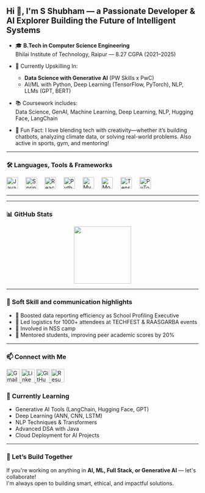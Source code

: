 <h2 align="left">Hi 👋, I'm S Shubham — a Passionate Developer & AI Explorer Building the Future of Intelligent Systems</h2>


- 🎓 **B.Tech in Computer Science Engineering**  
  Bhilai Institute of Technology, Raipur — 8.27 CGPA (2021–2025)

- 🧠 Currently Upskilling In:
  - **Data Science with Generative AI** (PW Skills x PwC)
  - AI/ML with Python, Deep Learning (TensorFlow, PyTorch), NLP, LLMs (GPT, BERT)

- 📚 Coursework includes:  
  Data Science, GenAI, Machine Learning, Deep Learning, NLP, Hugging Face, LangChain

- 🧩 Fun Fact: I love blending tech with creativity—whether it’s building chatbots, analyzing climate data, or solving real-world problems. Also active in sports, gym, and mentoring!

---

### 🛠️ Languages, Tools & Frameworks

<div align="left">
  <img src="https://cdn.jsdelivr.net/gh/devicons/devicon/icons/java/java-original.svg" height="30" alt="Java" />
  <img width="12" />
  <img src="https://cdn.jsdelivr.net/gh/devicons/devicon/icons/spring/spring-original.svg" height="30" alt="Spring Boot" />
  <img width="12" />
  <img src="https://cdn.jsdelivr.net/gh/devicons/devicon/icons/react/react-original.svg" height="30" alt="React" />
  <img width="12" />
  <img src="https://cdn.jsdelivr.net/gh/devicons/devicon/icons/python/python-original.svg" height="30" alt="Python" />
  <img width="12" />
  <img src="https://cdn.jsdelivr.net/gh/devicons/devicon/icons/mysql/mysql-original.svg" height="30" alt="MySQL" />
  <img width="12" />
  <img src="https://cdn.jsdelivr.net/gh/devicons/devicon/icons/mongodb/mongodb-original.svg" height="30" alt="MongoDB" />
  <img width="12" />
  <img src="https://cdn.jsdelivr.net/gh/devicons/devicon/icons/tensorflow/tensorflow-original.svg" height="30" alt="TensorFlow" />
  <img width="12" />
  <img src="https://cdn.jsdelivr.net/gh/devicons/devicon/icons/pytorch/pytorch-original.svg" height="30" alt="PyTorch" />
</div>

---


---

### 📊 GitHub Stats

<div align="center">

  <img src="https://github-readme-stats.vercel.app/api/top-langs/?username=SShubham1111&layout=compact&theme=dracula" height="150" />
</div>

---

### 💼 Soft Skill and communication highlights

- 🔹 Boosted data reporting efficiency as School Profiling Executive  
- 🔹 Led logistics for 1000+ attendees at TECHFEST & RAASGARBA events 
- 🔹 Involved in NSS camp 
- 🔹 Mentored students, improving peer academic scores by 20%

---

### 📫 Connect with Me

<div align="left">
  <a href="mailto:sshubham22062003@gmail.com" target="_blank">
    <img src="https://img.shields.io/static/v1?message=Gmail&logo=gmail&color=D14836&style=for-the-badge" height="35" alt="Gmail" />
  </a>
  <a href="https://www.linkedin.com/in/s-shubham-317359229" target="_blank">
    <img src="https://img.shields.io/static/v1?message=LinkedIn&logo=linkedin&color=0077B5&style=for-the-badge" height="35" alt="LinkedIn" />
  </a>
  <a href="https://github.com/SShubham1111" target="_blank">
    <img src="https://img.shields.io/static/v1?message=GitHub&logo=github&color=181717&style=for-the-badge" height="35" alt="GitHub" />
  </a>
  <a href="https://your-resume-hosting.com/S_Shubham@resume.pdf" target="_blank">
    <img src="https://img.shields.io/static/v1?message=Resume&logo=adobeacrobatreader&color=FF0000&style=for-the-badge" height="35" alt="Resume" />
  </a>
</div>


### 🧠 Currently Learning

- Generative AI Tools (LangChain, Hugging Face, GPT)
- Deep Learning (ANN, CNN, LSTM)
- NLP Techniques & Transformers
- Advanced DSA with Java
- Cloud Deployment for AI Projects

---

### 🚀 Let’s Build Together

If you're working on anything in **AI, ML, Full Stack, or Generative AI** — let's collaborate!  
I'm always open to building smart, ethical, and impactful solutions.






